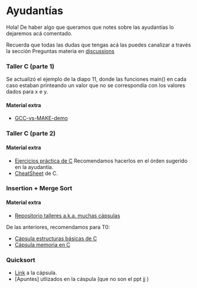 # Ayudantías

Hola! De haber algo que queramos que notes sobre las ayudantías lo dejaremos acá comentado.

Recuerda que todas las dudas que tengas acá las puedes canalizar a través la sección Preguntas materia en [discussions](https://github.com/orgs/IIC2133-PUC/discussions)

### Taller C (parte 1)
Se actualizó el ejemplo de la diapo 11, donde las funciones main() en cada caso estaban printeando un valor que no se correspondía con los valores dados para x e y.

#### Material extra
- [GCC-vs-MAKE-demo](https://github.com/IIC2133-PUC/2024-1/tree/main/Ayudant%C3%ADas/Material%20Extra/GCC-vs-MAKE-demo)

### Taller C (parte 2)

#### Material extra
- [Ejercicios práctica de C](https://github.com/IIC2133-PUC/2024-1/tree/main/Ayudant%C3%ADas/Material%20Extra/Ejercicios%20de%20C) Recomendamos hacerlos en el órden sugerido en la ayudantía.
- [CheatSheet](https://carnation-theory-ca5.notion.site/CheatSheet-EDD-770c6e3367fb40ac807a25a17da411c3) de C.


### Insertion + Merge Sort

#### Material extra
- [Repositorio talleres a.k.a. muchas cápsulas](https://github.com/IIC2133-PUC/Talleres)

De las anteriores, recomendamos para T0:
- [Cápsula estructuras básicas de C](https://www.youtube.com/watch?v=UMeK8mr3Nyg)
- [Cápsula memoria en C](https://www.youtube.com/watch?v=tu1nphxqYyI)



### Quicksort

- [Link](https://youtu.be/khHI49RlkEM) a la cápsula.
- [Apuntes] utlizados en la cáspula (que no son el ppt jj )
